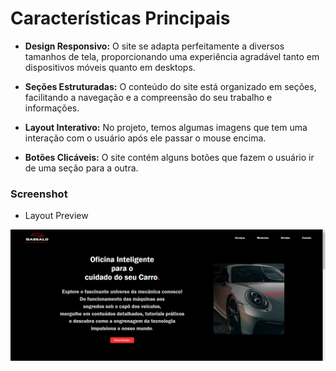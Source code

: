 # Características Principais


- **Design Responsivo:** O site se adapta perfeitamente a diversos tamanhos de tela, proporcionando uma experiência agradável tanto em dispositivos móveis quanto em desktops.

- **Seções Estruturadas:** O conteúdo do site está organizado em seções, facilitando a navegação e a compreensão do seu trabalho e informações.

- **Layout Interativo:** No projeto, temos algumas imagens que tem uma interação com o usuário após ele passar o mouse encima.

- **Botões Clicáveis:** O site contém alguns botões que fazem o usuário ir de uma seção para a outra.



### Screenshot
- Layout Preview
 <img src="/assets/oficina.png">
